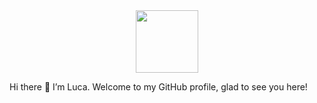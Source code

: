 <div id="header" align="center">
  <img src="https://media.giphy.com/media/Nc2slkPLPdpmWeCUZc/giphy.gif" width="100"/>
</div>



Hi there 👋 I’m Luca. Welcome to my GitHub profile, glad to see you here!
<!---
LucaSantoro1/LucaSantoro1 is a ✨ special ✨ repository because its `README.md` (this file) appears on your GitHub profile.
You can click the Preview link to take a look at your changes.
--->
